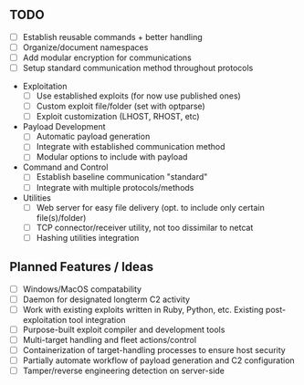 ## TODO
- [ ] Establish reusable commands + better handling
- [ ] Organize/document namespaces
- [ ] Add modular encryption for communications
- [ ] Setup standard communication method throughout protocols
- Exploitation
    - [ ] Use established exploits (for now use published ones)
    - [ ] Custom exploit file/folder (set with optparse)
    - [ ] Exploit customization (LHOST, RHOST, etc)
- Payload Development
    - [ ] Automatic payload generation
    - [ ] Integrate with established communication method
    - [ ] Modular options to include with payload
- Command and Control
    - [ ] Establish baseline communication "standard"
    - [ ] Integrate with multiple protocols/methods
- Utilities
    - [ ] Web server for easy file delivery (opt. to include only certain file(s)/folder)
    - [ ] TCP connector/receiver utility, not too dissimilar to netcat
    - [ ] Hashing utilities integration

## Planned Features / Ideas
- [ ] Windows/MacOS compatability
- [ ] Daemon for designated longterm C2 activity
- [ ] Work with existing exploits written in Ruby, Python, etc. Existing post-exploitation tool integration
- [ ] Purpose-built exploit compiler and development tools
- [ ] Multi-target handling and fleet actions/control
- [ ] Containerization of target-handling processes to ensure host security
- [ ] Partially automate workflow of payload generation and C2 configuration
- [ ] Tamper/reverse engineering detection on server-side